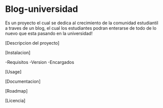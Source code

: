 # Blog-universidad
Es un proyecto el cual se dedica al crecimiento de la comunidad estudiantil a traves de un blog, el cual los estudiantes podran enterarse de todo de lo nuevo que esta pasando en la universidad!

[Descripcion del proyecto]

[Instalacion]

-Requisitos
-Version
-Encargados

[Usage]

[Documentacion]

[Roadmap]

[Licencia]
